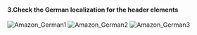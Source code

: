 #### 3.Check the German localization for the header elements
![Amazon_German1](https://user-images.githubusercontent.com/42315518/150005508-07924212-2064-47ab-b420-119e4a1a7e03.png)
![Amazon_German2](https://user-images.githubusercontent.com/42315518/150005534-1c575886-854b-40d3-bc53-2b2caf351efd.png)
![Amazon_German3](https://user-images.githubusercontent.com/42315518/150005563-5ed2caf0-4c21-4aa8-8c38-ebb89c62f9c5.png)

